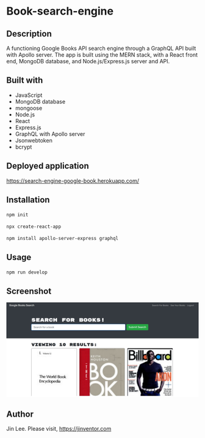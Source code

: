# Book-search-engine

## Description

A functioning Google Books API search engine through a GraphQL API
built with Apollo server. The app is built using the MERN stack, with a React front end, MongoDB database, and Node.js/Express.js server and API.

## Built with

- JavaScript
- MongoDB database
- mongoose
- Node.js
- React
- Express.js
- GraphQL with Apollo server
- Jsonwebtoken
- bcrypt

## Deployed application

https://search-engine-google-book.herokuapp.com/

## Installation

`npm init`

`npx create-react-app`

`npm install apollo-server-express graphql`

## Usage

`npm run develop`

## Screenshot

<img src='./src/assets/screenshot/main-page.jpg'>

## Author

Jin Lee. Please visit, https://jinventor.com
